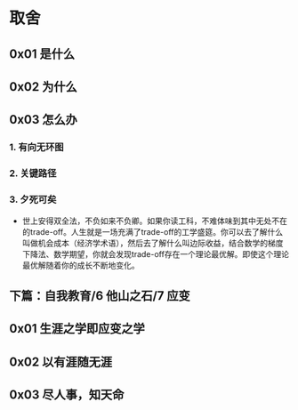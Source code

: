 # 取舍

## 0x01 是什么

## 0x02 为什么

## 0x03 怎么办

### 1. 有向无环图

### 2. 关键路径

### 3. 夕死可矣

- 世上安得双全法，不负如来不负卿。如果你读工科，不难体味到其中无处不在的trade-off。人生就是一场充满了trade-off的工学盛筵。你可以去了解什么叫做机会成本（经济学术语），然后去了解什么叫边际收益，结合数学的梯度下降法、数学期望，你就会发现trade-off存在一个理论最优解。即使这个理论最优解随着你的成长不断地变化。

## 下篇：自我教育/6 他山之石/7 应变

## 0x01 生涯之学即应变之学

## 0x02 以有涯随无涯

## 0x03 尽人事，知天命
